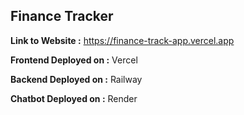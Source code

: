 ## Finance Tracker
**Link to Website :**
https://finance-track-app.vercel.app

**Frontend Deployed on :**
Vercel

**Backend Deployed on :**
Railway

**Chatbot Deployed on :**
Render

